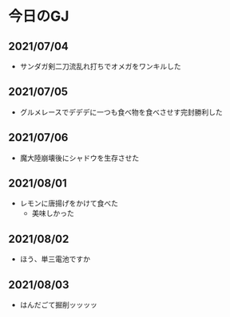 # 今日のGJ
## 2021/07/04

- サンダガ剣二刀流乱れ打ちでオメガをワンキルした
## 2021/07/05

- グルメレースでデデデに一つも食べ物を食べさせす完封勝利した
## 2021/07/06

- 魔大陸崩壊後にシャドウを生存させた
## 2021/08/01

- レモンに唐揚げをかけて食べた
  - 美味しかった

## 2021/08/02

- ほう、単三電池ですか

## 2021/08/03

- はんだごて掘削ッッッッ

